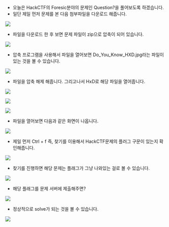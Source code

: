 - 오늘은 HackCTF의 Foresic분야의 문제인 Question?을 풀어보도록 하겠습니다.
- 일단 제일 먼저 문제를 본 다음 첨부파일을 다운로드 해줍니다.

![](https://images.velog.io/images/dsph9245/post/4db34fcf-af4a-4b39-9b98-a8a98c679154/%EC%8A%A4%ED%81%AC%EB%A6%B0%EC%83%B7%202021-09-15%20%EC%98%A4%ED%9B%84%207.36.04.png)

- 파일을 다운로드 한 후 보면 문제 파일이 zip으로 압축이 되어 있습니다.

![](https://images.velog.io/images/dsph9245/post/22122304-5748-49a7-a702-554fc323631b/%EC%8A%A4%ED%81%AC%EB%A6%B0%EC%83%B7%202021-09-15%20%EC%98%A4%ED%9B%84%207.28.06.png)

- 압축 프로그램을 사용해서 파일을 열어보면 Do_You_Know_HXD.jpg라는 파일이 있는 것을 볼 수 있습니다.

![](https://images.velog.io/images/dsph9245/post/fc2cf7c6-26b7-4434-b8e7-7053075fc9c6/%EC%8A%A4%ED%81%AC%EB%A6%B0%EC%83%B7%202021-09-15%20%EC%98%A4%ED%9B%84%207.29.43.png)

- 파일을 압축 해제 해줍니다. 그리고나서 HxD로 해당 파일을 열어줍니다.

![](https://images.velog.io/images/dsph9245/post/05523faa-9d1b-4d24-8eff-d44bfd71d190/%EC%8A%A4%ED%81%AC%EB%A6%B0%EC%83%B7%202021-09-15%20%EC%98%A4%ED%9B%84%207.30.07.png)

![](https://images.velog.io/images/dsph9245/post/dbea518e-bd36-4258-a6c9-af935177b5b4/%EC%8A%A4%ED%81%AC%EB%A6%B0%EC%83%B7%202021-09-15%20%EC%98%A4%ED%9B%84%207.30.27.png)

![](https://images.velog.io/images/dsph9245/post/6f81f832-c953-41cb-ad03-640f74256b69/%EC%8A%A4%ED%81%AC%EB%A6%B0%EC%83%B7%202021-09-15%20%EC%98%A4%ED%9B%84%207.30.55.png)

- 파일을 열어보면 다음과 같은 화면이 나옵니다.

![](https://images.velog.io/images/dsph9245/post/233617e7-ba98-4de1-808f-5ba480eb9c1e/%EC%8A%A4%ED%81%AC%EB%A6%B0%EC%83%B7%202021-09-15%20%EC%98%A4%ED%9B%84%207.31.23.png)

- 제일 먼저 Ctrl + f 즉, 찾기를 이용해서 HackCTF문제의 플러그 구문이 있는지 확인해줍니다.

![](https://images.velog.io/images/dsph9245/post/c327b061-0173-4a89-aa44-4ccd9d1fe6fb/%EC%8A%A4%ED%81%AC%EB%A6%B0%EC%83%B7%202021-09-15%20%EC%98%A4%ED%9B%84%207.32.02.png)

- 찾기를 진행하면 해당 문제는 플래그가 그냥 나와있는 걸로 볼 수 있습니다.

![](https://images.velog.io/images/dsph9245/post/35052616-8237-4074-90c5-3ae26687a2e8/%EC%8A%A4%ED%81%AC%EB%A6%B0%EC%83%B7%202021-09-15%20%EC%98%A4%ED%9B%84%207.34.57.png)

- 해당 플래그를 문제 서버에 제출해주면?

![](https://images.velog.io/images/dsph9245/post/4bb61186-9284-4d78-8d64-f31e7550c3b8/%EC%8A%A4%ED%81%AC%EB%A6%B0%EC%83%B7%202021-09-15%20%EC%98%A4%ED%9B%84%207.39.03.png)

- 정상적으로 solve가 되는 것을 볼 수 있습니다.

![](https://images.velog.io/images/dsph9245/post/05bd35c9-e015-49b3-86c0-6dc9b9fe0a32/%EC%8A%A4%ED%81%AC%EB%A6%B0%EC%83%B7%202021-09-15%20%EC%98%A4%ED%9B%84%207.39.17.png)

